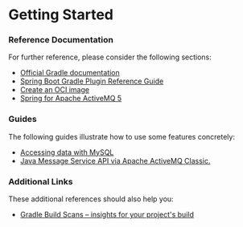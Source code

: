 # Getting Started

### Reference Documentation
For further reference, please consider the following sections:

* [Official Gradle documentation](https://docs.gradle.org)
* [Spring Boot Gradle Plugin Reference Guide](https://docs.spring.io/spring-boot/docs/2.7.4-SNAPSHOT/gradle-plugin/reference/html/)
* [Create an OCI image](https://docs.spring.io/spring-boot/docs/2.7.4-SNAPSHOT/gradle-plugin/reference/html/#build-image)
* [Spring for Apache ActiveMQ 5](https://docs.spring.io/spring-boot/docs/2.7.4-SNAPSHOT/reference/htmlsingle/#messaging.jms.activemq)

### Guides
The following guides illustrate how to use some features concretely:

* [Accessing data with MySQL](https://spring.io/guides/gs/accessing-data-mysql/)
* [Java Message Service API via Apache ActiveMQ Classic.](https://spring.io/guides/gs/messaging-jms/)

### Additional Links
These additional references should also help you:

* [Gradle Build Scans – insights for your project's build](https://scans.gradle.com#gradle)

